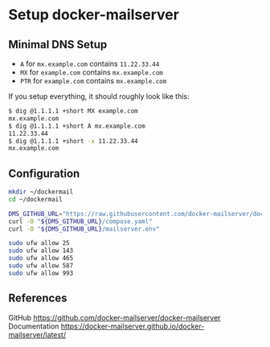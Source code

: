 # Setup docker-mailserver

## Minimal DNS Setup

- `A` for `mx.example.com` contains `11.22.33.44`
- `MX` for `example.com` contains `mx.example.com`
- `PTR` for `example.com` contains `mx.example.com`

If you setup everything, it should roughly look like this:

```bash
$ dig @1.1.1.1 +short MX example.com
mx.example.com
$ dig @1.1.1.1 +short A mx.example.com
11.22.33.44
$ dig @1.1.1.1 +short -x 11.22.33.44
mx.example.com
```

## Configuration

```bash
mkdir ~/dockermail
cd ~/dockermail

DMS_GITHUB_URL="https://raw.githubusercontent.com/docker-mailserver/docker-mailserver/master"
curl -O "${DMS_GITHUB_URL}/compose.yaml"
curl -O "${DMS_GITHUB_URL}/mailserver.env"
```

```bash
sudo ufw allow 25
sudo ufw allow 143
sudo ufw allow 465
sudo ufw allow 587
sudo ufw allow 993
```


## References

GitHub https://github.com/docker-mailserver/docker-mailserver
Documentation https://docker-mailserver.github.io/docker-mailserver/latest/
